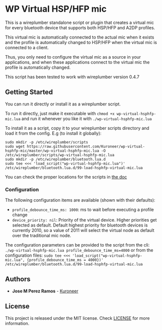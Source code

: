 # WP Virtual HSP/HFP mic

This is a wireplumber standalone script or plugin that creates a virtual
mic for every bluetooth device that supports both HSP/HFP and A2DP profiles.

This virtual mic is automatically connected to the actual mic when it exists
and the profile is automatically changed to HSP/HFP when the virtual mic is
connected to a client.

Thus, you only need to configure the virtual mic as a source in your applications,
and when these applications connect to the virtual mic the profile is automatically
changed.

This script has been tested to work with wireplumber version 0.4.7

## Getting Started

You can run it directly or install it as a wireplumber script.

To run it directly, just make it executable with `chmod +x
wp-virtual-hsphfp-mic.lua` and run it whenever you like it with
`./wp-virtual-hsphfp-mic.lua`

To install it as a script, copy it to your wireplumber scripts directory and
load it from the config. E.g (to install it globally):
```shell
sudo mkdir -p /etc/wireplumber/scripts
sudo wget https://raw.githubusercontent.com/Kuroneer/wp-virtual-hsphfp-mic/master/wp-virtual-hsphfp-mic.lua -O /etc/wireplumber/scripts/wp-virtual-hsphfp-mic.lua
sudo mkdir -p /etc/wireplumber/bluetooth.lua.d
sudo tee <<< 'load_script("wp-virtual-hsphfp-mic.lua")' /etc/wireplumber/bluetooth.lua.d/99-load-hsphfp-virtual-mic.lua
```

You can check the proper locations for the scripts in [the doc](https://pipewire.pages.freedesktop.org/wireplumber/configuration/locations.html)

### Configuration

The following configuration items are available (shown with their defaults):
* `profile_debounce_time_ms: 1000`: ms to wait before executing a profile change
* `device_priority: nil`: Priority of the virtual device. Higher priorities get
  selected as default. Default highest priority for bluetooth devices is
  currently 2010, so a value of 2011 will select the virtual node as default
  over the traditional mic node.


The configuration parameters can be provided to the script from the cli:
`./wp-virtual-hsphfp-mic.lua profile_debounce_time_ms=4000`
or from the configuration files:
`sudo tee <<< 'load_script("wp-virtual-hsphfp-mic.lua", {profile_debounce_time_ms = 4000})' /etc/wireplumber/bluetooth.lua.d/99-load-hsphfp-virtual-mic.lua`

## Authors

* **Jose M Perez Ramos** - [Kuroneer](https://github.com/Kuroneer)

## License

This project is released under the MIT license. Check [LICENSE](LICENSE) for more information.

